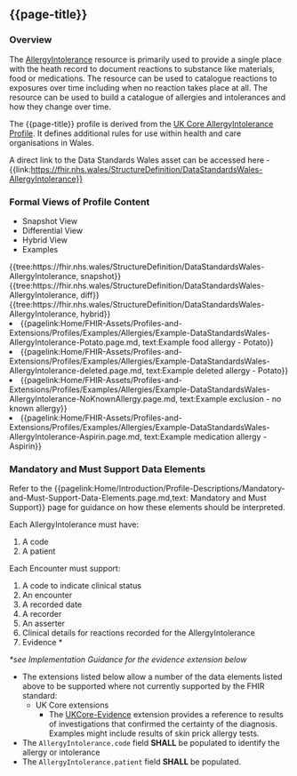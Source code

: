 <div class="warning"><span class="ImplementWarn"></span></div>

## {{page-title}}

### Overview
The [AllergyIntolerance](https://www.hl7.org/fhir/r4/AllergyIntolerance.html) resource is primarily used to provide a single place with the heath record to document reactions to substance like materials, food or medications. The resource can be used to catalogue reactions to exposures over time including when no reaction takes place at all. The resource can be used to build a catalogue of allergies and intolerances and how they change over time. 

The {{page-title}} profile is derived from the [UK Core AllergyIntolerance Profile](https://simplifier.net/guide/uk-core-implementation-guide/Home/ProfilesandExtensions/ProfileUKCore-AllergyIntolerance?version=1.0.0). It defines additional rules for use within health and care organisations in Wales.

A direct link to the Data Standards Wales asset can be accessed here - {{link:https://fhir.nhs.wales/StructureDefinition/DataStandardsWales-AllergyIntolerance}}

### Formal Views of Profile Content
<div class="tab-wrap">
  <ul class="tab-head">
    <li class="tablink tab-active" onclick="openCity(this,'tabsnap')" data-target="tabsnap">
      Snapshot View
    </li>
    <li class="tablink" onclick="openCity(this,'tabdiff')" data-target="tabdiff">
      Differential View
    </li>
    <li class="tablink" onclick="openCity(this,'tabhybrid')" data-target="tabhybrid">
      Hybrid View
    </li>
    <li class="tablink" onclick="openCity(this,'tabeg')" data-target="tabeg">
      Examples
    </li>    
  </ul>
  <div class="tab-main">
    <div id="tabsnap" class="tabcontent active">      
      {{tree:https://fhir.nhs.wales/StructureDefinition/DataStandardsWales-AllergyIntolerance, snapshot}}
    </div>
    <div id="tabdiff" class="tabcontent">
      {{tree:https://fhir.nhs.wales/StructureDefinition/DataStandardsWales-AllergyIntolerance, diff}}
  </div>
    <div id="tabhybrid" class="tabcontent">
      {{tree:https://fhir.nhs.wales/StructureDefinition/DataStandardsWales-AllergyIntolerance, hybrid}}
  </div>
  <div id="tabeg" class="tabcontent">
    <list>
      <li>{{pagelink:Home/FHIR-Assets/Profiles-and-Extensions/Profiles/Examples/Allergies/Example-DataStandardsWales-AllergyIntolerance-Potato.page.md, text:Example food allergy - Potato}}</li>
      <li>{{pagelink:Home/FHIR-Assets/Profiles-and-Extensions/Profiles/Examples/Allergies/Example-DataStandardsWales-AllergyIntolerance-deleted.page.md, text:Example deleted allergy - Potato}}</li> 
      <li>{{pagelink:Home/FHIR-Assets/Profiles-and-Extensions/Profiles/Examples/Allergies/Example-DataStandardsWales-AllergyIntolerance-NoKnownAllergy.page.md, text:Example exclusion - no known allergy}}</li> 
      <li>{{pagelink:Home/FHIR-Assets/Profiles-and-Extensions/Profiles/Examples/Allergies/Example-DataStandardsWales-AllergyIntolerance-Aspirin.page.md, text:Example medication allergy -Aspirin}}</li>                 
    </list>
  </div>    
</div>

### Mandatory and Must Support Data Elements
Refer to the {{pagelink:Home/Introduction/Profile-Descriptions/Mandatory-and-Must-Support-Data-Elements.page.md,text: Mandatory and Must Support}} page for guidance on how these elements should be interpreted.
 
Each AllergyIntolerance must have:
1. A code
1. A patient

Each Encounter must support:
1. A code to indicate clinical status
1. An encounter
1. A recorded date
1. A recorder
1. An asserter
1. Clinical details for reactions recorded for the AllergyIntolerance
1. Evidence *

_*see Implementation Guidance for the evidence extension below_


* The extensions listed below allow a number of the data elements listed above to be supported where not currently supported by the FHIR standard: 
  * UK Core extensions
    * The [UKCore-Evidence](https://simplifier.net/guide/uk-core-implementation-guide/Home/ProfilesandExtensions/ExtensionLibrary?version=1.0.0#ExtensionUKCore-Evidence) extension provides a reference to results of investigations that confirmed the certainty of the diagnosis. Examples might include results of skin prick allergy tests.
* The `AllergyIntolerance.code` field **SHALL** be populated to identify the allergy or intolerance
* The `AllergyIntolerance.patient` field **SHALL** be populated.
